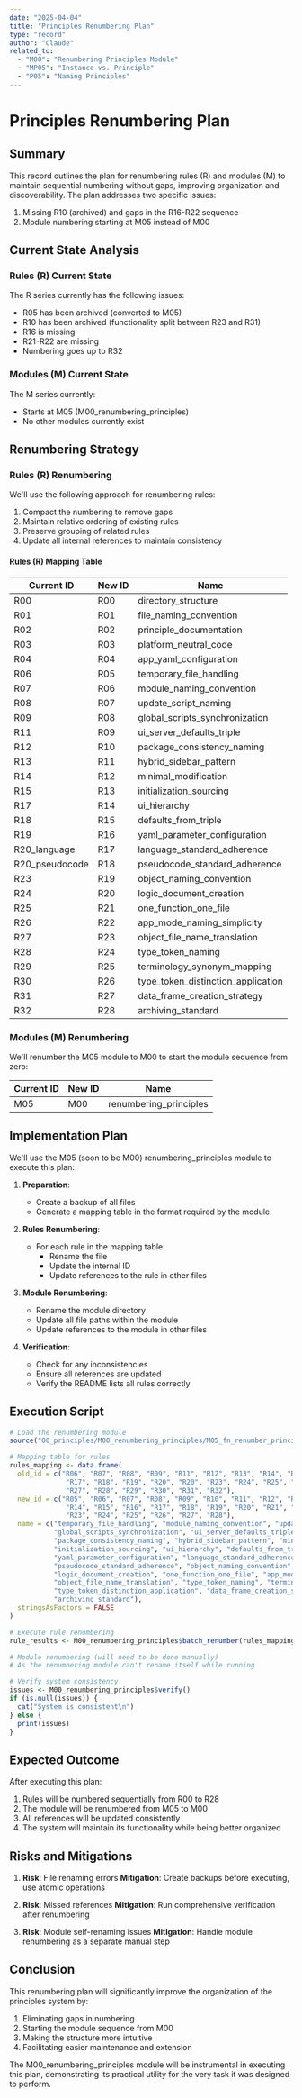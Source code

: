 ```yaml
---
date: "2025-04-04"
title: "Principles Renumbering Plan"
type: "record"
author: "Claude"
related_to:
  - "M00": "Renumbering Principles Module"
  - "MP05": "Instance vs. Principle"
  - "P05": "Naming Principles"
---
```


# Principles Renumbering Plan

## Summary

This record outlines the plan for renumbering rules (R) and modules (M) to maintain sequential numbering without gaps, improving organization and discoverability. The plan addresses two specific issues:

1. Missing R10 (archived) and gaps in the R16-R22 sequence
2. Module numbering starting at M05 instead of M00

## Current State Analysis

### Rules (R) Current State

The R series currently has the following issues:
- R05 has been archived (converted to M05)
- R10 has been archived (functionality split between R23 and R31)
- R16 is missing
- R21-R22 are missing
- Numbering goes up to R32

### Modules (M) Current State

The M series currently:
- Starts at M05 (M00_renumbering_principles)
- No other modules currently exist

## Renumbering Strategy

### Rules (R) Renumbering

We'll use the following approach for renumbering rules:
1. Compact the numbering to remove gaps
2. Maintain relative ordering of existing rules
3. Preserve grouping of related rules
4. Update all internal references to maintain consistency

#### Rules (R) Mapping Table

| Current ID | New ID | Name |
|------------|--------|------|
| R00 | R00 | directory_structure |
| R01 | R01 | file_naming_convention |
| R02 | R02 | principle_documentation |
| R03 | R03 | platform_neutral_code |
| R04 | R04 | app_yaml_configuration |
| R06 | R05 | temporary_file_handling |
| R07 | R06 | module_naming_convention |
| R08 | R07 | update_script_naming |
| R09 | R08 | global_scripts_synchronization |
| R11 | R09 | ui_server_defaults_triple |
| R12 | R10 | package_consistency_naming |
| R13 | R11 | hybrid_sidebar_pattern |
| R14 | R12 | minimal_modification |
| R15 | R13 | initialization_sourcing |
| R17 | R14 | ui_hierarchy |
| R18 | R15 | defaults_from_triple |
| R19 | R16 | yaml_parameter_configuration |
| R20_language | R17 | language_standard_adherence |
| R20_pseudocode | R18 | pseudocode_standard_adherence |
| R23 | R19 | object_naming_convention |
| R24 | R20 | logic_document_creation |
| R25 | R21 | one_function_one_file |
| R26 | R22 | app_mode_naming_simplicity |
| R27 | R23 | object_file_name_translation |
| R28 | R24 | type_token_naming |
| R29 | R25 | terminology_synonym_mapping |
| R30 | R26 | type_token_distinction_application |
| R31 | R27 | data_frame_creation_strategy |
| R32 | R28 | archiving_standard |

### Modules (M) Renumbering

We'll renumber the M05 module to M00 to start the module sequence from zero:

| Current ID | New ID | Name |
|------------|--------|------|
| M05 | M00 | renumbering_principles |

## Implementation Plan

We'll use the M05 (soon to be M00) renumbering_principles module to execute this plan:

1. **Preparation**:
   - Create a backup of all files
   - Generate a mapping table in the format required by the module

2. **Rules Renumbering**:
   - For each rule in the mapping table:
     - Rename the file
     - Update the internal ID
     - Update references to the rule in other files

3. **Module Renumbering**:
   - Rename the module directory
   - Update all file paths within the module
   - Update references to the module in other files

4. **Verification**:
   - Check for any inconsistencies
   - Ensure all references are updated
   - Verify the README lists all rules correctly

## Execution Script

```r
# Load the renumbering module
source("00_principles/M00_renumbering_principles/M05_fn_renumber_principles.R")

# Mapping table for rules
rules_mapping <- data.frame(
  old_id = c("R06", "R07", "R08", "R09", "R11", "R12", "R13", "R14", "R15", 
              "R17", "R18", "R19", "R20", "R20", "R23", "R24", "R25", "R26", 
              "R27", "R28", "R29", "R30", "R31", "R32"),
  new_id = c("R05", "R06", "R07", "R08", "R09", "R10", "R11", "R12", "R13", 
              "R14", "R15", "R16", "R17", "R18", "R19", "R20", "R21", "R22", 
              "R23", "R24", "R25", "R26", "R27", "R28"),
  name = c("temporary_file_handling", "module_naming_convention", "update_script_naming", 
           "global_scripts_synchronization", "ui_server_defaults_triple", 
           "package_consistency_naming", "hybrid_sidebar_pattern", "minimal_modification", 
           "initialization_sourcing", "ui_hierarchy", "defaults_from_triple", 
           "yaml_parameter_configuration", "language_standard_adherence", 
           "pseudocode_standard_adherence", "object_naming_convention", 
           "logic_document_creation", "one_function_one_file", "app_mode_naming_simplicity", 
           "object_file_name_translation", "type_token_naming", "terminology_synonym_mapping", 
           "type_token_distinction_application", "data_frame_creation_strategy", 
           "archiving_standard"),
  stringsAsFactors = FALSE
)

# Execute rule renumbering
rule_results <- M00_renumbering_principles$batch_renumber(rules_mapping)

# Module renumbering (will need to be done manually)
# As the renumbering module can't rename itself while running

# Verify system consistency
issues <- M00_renumbering_principles$verify()
if (is.null(issues)) {
  cat("System is consistent\n")
} else {
  print(issues)
}
```

## Expected Outcome

After executing this plan:

1. Rules will be numbered sequentially from R00 to R28
2. The module will be renumbered from M05 to M00
3. All references will be updated consistently
4. The system will maintain its functionality while being better organized

## Risks and Mitigations

1. **Risk**: File renaming errors
   **Mitigation**: Create backups before executing, use atomic operations

2. **Risk**: Missed references
   **Mitigation**: Run comprehensive verification after renumbering

3. **Risk**: Module self-renaming issues
   **Mitigation**: Handle module renumbering as a separate manual step

## Conclusion

This renumbering plan will significantly improve the organization of the principles system by:
1. Eliminating gaps in numbering
2. Starting the module sequence from M00
3. Making the structure more intuitive
4. Facilitating easier maintenance and extension

The M00_renumbering_principles module will be instrumental in executing this plan, demonstrating its practical utility for the very task it was designed to perform.

